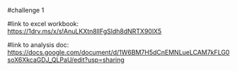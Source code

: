 #challenge 1

#link to excel workbook: https://1drv.ms/x/s!AnuLKXtn8llFgSldh8dNRTX90lX5

#link to analysis doc: https://docs.google.com/document/d/1W6BM7H5dCnEMNLueLCAM7kFLG0soX6XkcaGDJ_QLPaU/edit?usp=sharing
